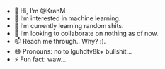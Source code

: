 - 👋 Hi, I’m @KranM
- 👀 I’m interested in machine learning.
- 🌱 I’m currently learning random shits.
- 💞️ I’m looking to collaborate on nothing as of now.
- 📫 Reach me through.. Why? :).
- 😄 Pronouns: no to lguhdtv8k+ bullshit...
- ⚡ Fun fact: waw...

<!---
KranM/KranM is a ✨ special ✨ repository because its `README.md` (this file) appears on your GitHub profile.
You can click the Preview link to take a look at your changes.
--->
